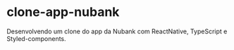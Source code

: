 # clone-app-nubank
Desenvolvendo um clone do app da Nubank com ReactNative, TypeScript e Styled-components.
